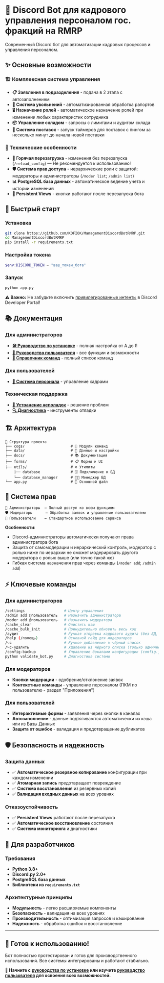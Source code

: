 # 🤖 Discord Bot для кадрового управления персоналом гос. фракций на RMRP

Современный Discord бот для автоматизации кадровых процессов и управления персоналом.

## ✨ Основные возможности

### 🏗️ Комплексная система управления
- **📋 Заявления в подразделения** - подача в 2 этапа с автозаполнением
- **📝 Система увольнений** - автоматизированная обработка рапортов
- **🎖️ Назначение ролей** - автоматическое назначение ролей при изменении любых характеристик сотрудника
- **📦 Управление складом** - запросы с лимитами и аудитом склада
- **🚚 Система поставок** - запуск таймеров для поставок с пингом за несколько минут до начала новой поставки

### 🔧 Технические особенности
- **🔄 Горячая перезагрузка** - изменения без перезапуска (`/reload_config`) — Не рекомендуется к использованию!
- **🛡️ Система прав доступа** - иерархические роли с защитой: модераторы и администраторы (`/moder list`; `/admin list`)
- **📊 PostgreSQL база данных** - автоматическое ведение учета и истории изменений
- **🔄 Persistent Views** - кнопки работают после перезапуска бота

## 🚀 Быстрый старт

### Установка
```bash
git clone https://github.com/KOFIOK/ManagementDiscordBotRMRP.git
cd ManagementDiscordBotRMRP
pip install -r requirements.txt
```

### Настройка токена
```powershell
$env:DISCORD_TOKEN = "ваш_токен_бота"
```

### Запуск
```bash
python app.py
```

**⚠️ Важно:** Не забудьте включить [привилегированные интенты](docs/installation_guide.md#включение-привилегированных-интентов) в Discord Developer Portal!

## 📚 Документация

### Для администраторов
- **[🛠️ Руководство по установке](docs/installation_guide.md)** - полная настройка от А до Я
- **[📖 Руководство пользователя](docs/user_guide.md)** - все функции и возможности
- **[🔧 Справочник команд](docs/commands_reference.md)** - полный список команд

### Для пользователей
- **[👥 Система персонала](docs/personnel_system_guide.md)** - управление кадрами

### Техническая поддержка
- **[🚨 Устранение неполадок](docs/troubleshooting_guide.md)** - решение проблем
- **[🔍 Диагностика](docs/troubleshooting_guide.md#диагностические-инструменты)** - инструменты отладки

## 🏗️ Архитектура

```
📁 Структура проекта
├── cogs/                     # 🔧 Модули команд
├── data/                     # 💾 Данные и настройки
├── docs/                     # 📚 Документация
├── forms/                    # 📋 Формы и UI
├── utils/                    # ⚙️ Утилиты
    ├── database              # 🗄️ Подключение к БД
    └── database_manager      # 🧑‍💼 Менеджер БД
└── app.py                    # 🚀 Основной файл
```

## 🔐 Система прав

```
👑 Администраторы  → Полный доступ ко всем функциям
🛡️ Модераторы      → Обработка заявок и управление пользователями
👥 Пользователи    → Стандартное использование сервиса
```

**Особенности:**
- Discord-администраторы автоматически получают права администратора бота
- Защита от самомодерации и иерархический контроль, модератор с ролью ниже по иерархии не сможет модерировать другого модератора с ролью выше (или точно такой же)
- Гибкая система назначения прав через команды (`/moder add`; `/admin add`)

## ⚡ Ключевые команды

### Для администраторов
```bash
/settings                  # Центр управления
/admin add @пользователь   # Назначить администратора
/moder add @пользователь   # Назначить модератора
/cache_clear               # Очистить кэш
/cache_bulk_init           # Принудительно обновить весь кэш
/аудит                     # Ручная отправка кадрового аудита (без БД, работает криво, рекомендуется не использовать)
/help (/помощь)            # Основной гайд для модераторов
/чс                        # Ручное добавление в чёрный список
/чс-удалить                # Удаление из чёрного списка (только администраторы)
/config-backup             # Управление бэкапами конфигурации (config.json)
python validate_bot.py     # Диагностика системы
```

### Для модераторов
- **Кнопки модерации** - одобрение/отклонение заявок
- **Контекстные команды** - управление персоналом (ПКМ по пользователю - раздел "Приложения")

### Для пользователей
- **Интерактивные формы** - заявления через кнопки в каналах
- **Автозаполнение** - данные подтягиваются автоматически из кэша или из Базы Данных
- **Защита от ошибок** - валидация и предотвращение дубликатов

## 🛡️ Безопасность и надежность

### Защита данных
- ✅ **Автоматическое резервное копирование** конфигурации при каждом изменении
- ✅ **Атомарная запись** предотвращает повреждение
- ✅ **Система восстановления** из резервных копий
- ✅ **Валидация входных данных** на всех уровнях

### Отказоустойчивость
- ✅ **Persistent Views** работают после перезапуска
- ✅ **Автоматическое восстановление** состояния
- ✅ **Система мониторинга** и диагностики

## 🎯 Для разработчиков

### Требования
- **Python 3.8+**
- **Discord.py 2.0+**
- **PostgreSQL база данных**
- **Библиотеки из `requirements.txt`**

### Архитектурные принципы
- **Модульность** - легко расширяемые компоненты
- **Безопасность** - валидация на всех уровнях
- **Производительность** - оптимизация запросов и кэширование
- **Надежность** - обработка ошибок и восстановление

---

## 🎉 Готов к использованию!

Бот полностью протестирован и готов для производственного использования. Все системы интегрированы и работают стабильно.

**📖 Начните с [руководства по установке](docs/installation_guide.md) или изучите [руководство пользователя](docs/user_guide.md) для освоения всех возможностей.**
